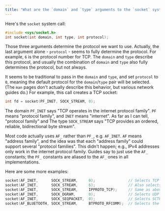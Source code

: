 ```yaml
---
title: "What are the `domain` and `type` arguments to the `socket` system call?"
---
```


Here's the `socket` system call:

```c
#include <sys/socket.h>
int socket(int domain, int type, int protocol);
```

Those three arguments determine the protocol we want to use. Actually, the last argument alone - `protocol` - seems to fully determine the protocol. For example, `6` is the protocol number for TCP. The `domain` and `type` describe this protocol, and usually the combination of `domain` and `type` also fully determines the protocol, but not always.

It seems to be traditional to pass in the `domain` and `type`, and set `protocol` to `0`, meaning the default protocol for the `domain`/`type` pair will be selected. (The `man` pages don't actually describe this behavior, but various network guides do.) For example, this call creates a TCP socket:

```c
int fd = socket(PF_INET, SOCK_STREAM, 0);
```

The domain `PF_INET` says "TCP operates in the internet protocol family". `PF` means "protocol family", and `INET` means "internet". As far as I can tell, "protocol family" and The type `SOCK_STREAM` says "TCP provides an ordered, reliable, bidirectional byte stream".

Most code actually uses `AF_` rather than `PF_`, e.g. `AF_INET`. `AF` means "address family", and the idea was that each "address family" could support several "protocol families". This didn't happen; e.g., IPv4 addresses only work in the internet protocol family. Guides say to just use the `AF_` constants; the `PF_` constants are aliased to the `AF_` ones in all implementations.

Here are some more examples:

```c
socket(AF_INET,      SOCK_STREAM,     0);               // Selects TCP
socket(AF_INET,      SOCK_STREAM,     6);               // Also selects TCP
socket(AF_INET,      SOCK_STREAM,     IPPROTO_TCP);     // Same as above; selects TCP
socket(AF_INET,      SOCK_DGRAM,      0);               // Selects UDP
socket(AF_INET,      SOCK_SEQPACKET,  0);               // Selects SCTP (not implemented on macOS)
socket(AF_BLUETOOTH, SOCK_STREAM,     BTPROTO_RFCOMM);  // Selects the Bluetooth RFCOMM protocol
```
